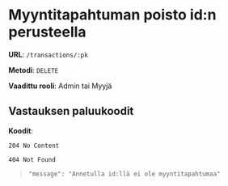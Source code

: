 # Myyntitapahtuman poisto id:n perusteella

**URL**: `/transactions/:pk`

**Metodi**: `DELETE`

**Vaadittu rooli**: Admin tai Myyjä

## Vastauksen paluukoodit

**Koodit**:

`204 No Content`

`404 Not Found`

> `"message": "Annetulla id:llä ei ole myyntitapahtumaa"`
